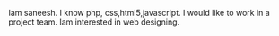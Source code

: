 Iam saneesh.
I know php, css,html5,javascript.
I would like to work in a project team. 
Iam interested in web designing. 
